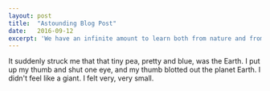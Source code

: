 ```yaml
---
layout: post
title:  "Astounding Blog Post"
date:   2016-09-12
excerpt: 'We have an infinite amount to learn both from nature and from each other'
---
```

It suddenly struck me that that tiny pea, pretty and blue, was the Earth. I put up my thumb and shut one eye, and my thumb blotted out the planet Earth. I didn't feel like a giant. I felt very, very small.
